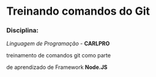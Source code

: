 # Treinando comandos do Git

### Disciplina:

_Linguagem de Programação_ - **CARLPRO**

treinamento de comandos git como parte

de aprendizado de Framework **Node.JS**

